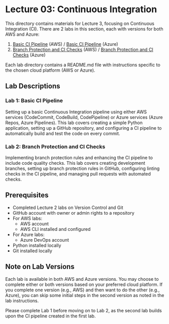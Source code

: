 # Lecture 03: Continuous Integration

This directory contains materials for Lecture 3, focusing on Continuous Integration (CI). There are 2 labs in this section, each with versions for both AWS and Azure:

1. [Basic CI Pipeline](./aws/Lab1-BasicCIPipeline) (AWS) / [Basic CI Pipeline](./azure/Lab1-BasicCIPipeline) (Azure)
2. [Branch Protection and CI Checks](./aws/Lab2-BranchProtectionAndCIChecks) (AWS) / [Branch Protection and CI Checks](./azure/Lab2-BranchProtectionAndCIChecks) (Azure)

Each lab directory contains a README.md file with instructions specific to the chosen cloud platform (AWS or Azure).

## Lab Descriptions

### Lab 1: Basic CI Pipeline
Setting up a basic Continuous Integration pipeline using either AWS services (CodeCommit, CodeBuild, CodePipeline) or Azure services (Azure Repos, Azure Pipelines). This lab covers creating a simple Python application, setting up a GitHub repository, and configuring a CI pipeline to automatically build and test the code on every commit.

### Lab 2: Branch Protection and CI Checks
Implementing branch protection rules and enhancing the CI pipeline to include code quality checks. This lab covers creating development branches, setting up branch protection rules in GitHub, configuring linting checks in the CI pipeline, and managing pull requests with automated checks.

## Prerequisites

- Completed Lecture 2 labs on Version Control and Git
- GitHub account with owner or admin rights to a repository
- For AWS labs:
  - AWS account
  - AWS CLI installed and configured
- For Azure labs:
  - Azure DevOps account
- Python installed locally
- Git installed locally

## Note on Lab Versions

Each lab is available in both AWS and Azure versions. You may choose to complete either or both versions based on your preferred cloud platform. If you complete one version (e.g., AWS) and then want to do the other (e.g., Azure), you can skip some initial steps in the second version as noted in the lab instructions.

Please complete Lab 1 before moving on to Lab 2, as the second lab builds upon the CI pipeline created in the first lab.
